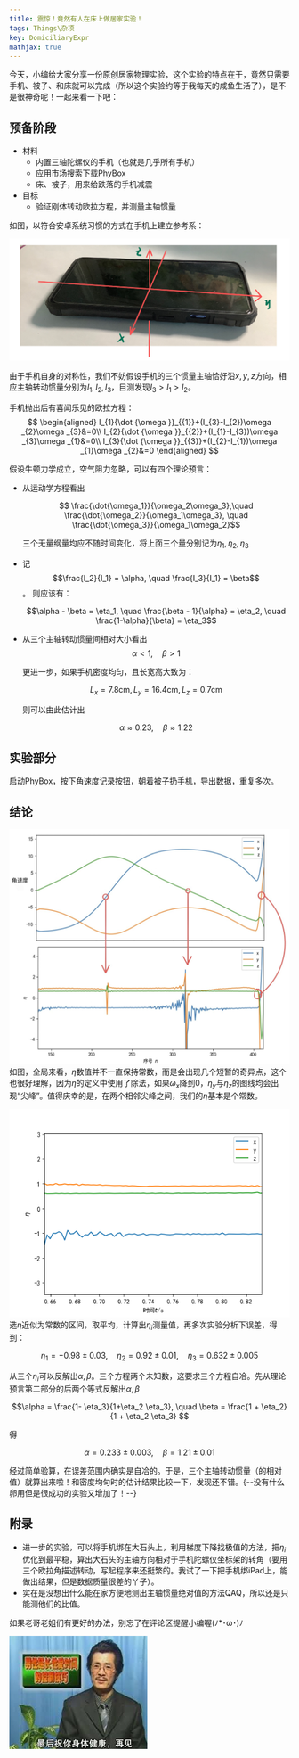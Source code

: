 ```yaml
---
title: 震惊！竟然有人在床上做居家实验！
tags: Things\杂项
key: DomiciliaryExpr
mathjax: true
---
```


今天，小编给大家分享一份原创居家物理实验，这个实验的特点在于，竟然只需要手机、被子、和床就可以完成<span class="heimu" title="肥宅大哭.jpg">（所以这个实验约等于我每天的咸鱼生活了）</span>，是不是很神奇呢！一起来看一下吧：

<!--more-->
## 预备阶段

- 材料
  - 内置三轴陀螺仪的手机（也就是几乎所有手机）
  - 应用市场搜索下载PhyBox
  - 床、被子，用来给跌落的手机减震
- 目标
  - 验证刚体转动欧拉方程，并测量主轴惯量

如图，以符合安卓系统习惯的方式在手机上建立参考系：

![PhoneAxis](https://raw.githubusercontent.com/ZaoHan415/ZaoHan415.github.io/master/assets/images/PhoneDemo.png)

由于手机自身的对称性，我们不妨假设手机的三个惯量主轴恰好沿$x, y, z$方向，相应主轴转动惯量分别为$I_1, I_2, I_3$，目测发现$I_3 > I_1 > I_2$。

手机抛出后有喜闻乐见的欧拉方程：
$$
\begin{aligned}
    I_{1}{\dot  {\omega }}_{{1}}+(I_{3}-I_{2})\omega _{2}\omega _{3}&=0\\
    I_{2}{\dot  {\omega }}_{{2}}+(I_{1}-I_{3})\omega _{3}\omega _{1}&=0\\
    I_{3}{\dot  {\omega }}_{{3}}+(I_{2}-I_{1})\omega _{1}\omega _{2}&=0
\end{aligned}
$$

假设牛顿力学成立，空气阻力忽略，可以有四个理论预言：

- 从运动学方程看出

    $$ \frac{\dot{\omega_1}}{\omega_2\omega_3},\quad \frac{\dot{\omega_2}}{\omega_1\omega_3}, \quad \frac{\dot{\omega_3}}{\omega_1\omega_2}$$

    三个无量纲量均应不随时间变化，将上面三个量分别记为$\eta_1, \eta_2, \eta_3$
- 记
    $$\frac{I_2}{I_1} = \alpha, \quad \frac{I_3}{I_1} = \beta$$。
    则应该有：

    $$\alpha - \beta = \eta_1, \quad \frac{\beta - 1}{\alpha} = \eta_2, \quad \frac{1-\alpha}{\beta} = \eta_3$$

- 从三个主轴转动惯量间相对大小看出
    $$\alpha < 1, \quad \beta > 1 $$

    更进一步，如果手机密度均匀，且长宽高大致为：

    $$L_x = 7.8\text{cm}, L_y = 16.4 \text{cm}, L_z = 0.7\text{cm} $$

    则可以由此估计出

    $$ \alpha \approx \text{0.23}, \quad \beta \approx \text{1.22} $$

## 实验部分

启动PhyBox，按下角速度记录按钮，朝着被子扔手机，导出数据，重复多次。

## 结论

![result1](https://raw.githubusercontent.com/ZaoHan415/ZaoHan415.github.io/master/assets/images/Phone_result1.jpg)
如图，全局来看，$\eta$数值并不一直保持常数，而是会出现几个短暂的奇异点，这个也很好理解，因为$\eta$的定义中使用了除法，如果$\omega_x$降到0，$\eta_y$与$\eta_z$的图线均会出现“尖峰”。值得庆幸的是，在两个相邻尖峰之间，我们的$\eta$基本是个常数。

![result2](https://raw.githubusercontent.com/ZaoHan415/ZaoHan415.github.io/master/assets/images/PhoneEtasMin.png)
选$\eta$近似为常数的区间，取平均，计算出$\eta_i$测量值，再多次实验分析下误差，得到：

$$\eta_1 = -0.98 \pm 0.03,\quad \eta_2 = 0.92 \pm 0.01,\quad \eta_3 = 0.632 \pm 0.005$$

从三个$\eta_i$可以反解出$\alpha, \beta$。三个方程两个未知数，这要求三个方程自冾。先从理论预言第二部分的后两个等式反解出$\alpha, \beta$

$$\alpha = \frac{1- \eta_3}{1+\eta_2 \eta_3}, \quad \beta = \frac{1 + \eta_2}{1 + \eta_2 \eta_3} $$

得

$$\alpha =  0.233 \pm 0.003, \quad \beta =  1.21 \pm 0.01$$

经过简单验算，在误差范围内确实是自冾的。于是，三个主轴转动惯量（的相对值）就算出来啦！和密度均匀时的估计结果比较一下，发现还不错。{--没有什么卵用但是很成功的实验又增加了！--}

## 附录

- 进一步的实验，可以将手机绑在大石头上，利用梯度下降找极值的方法，把$\eta_i$优化到最平稳，算出大石头的主轴方向相对于手机陀螺仪坐标架的转角（要用三个欧拉角描述转动，写起程序来还挺繁的。我试了一下把手机绑iPad上，能做出结果，但是数据质量很差的丫子）。
- 实在是没想出什么能在家方便地测出主轴惯量绝对值的方法QAQ，所以还是只能测他们的比值。

如果老哥老姐们有更好的办法，别忘了在评论区提醒小编喔(ﾉ*･ω･)ﾉ

![再见](https://raw.githubusercontent.com/ZaoHan415/ZaoHan415.github.io/master/assets/images/goodbye.jpg)